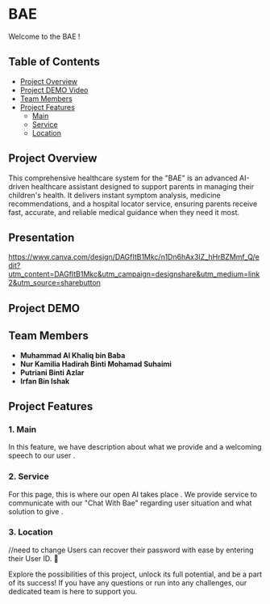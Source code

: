 # BAE

Welcome to the BAE ! 

## Table of Contents 
- [Project Overview](https://github.com/Kolek88/BAE/blob/main/README.md#project-overview)
- [Project DEMO Video](https://github.com/Kolek88/BAE/blob/main/README.md#project-overview)
- [Team Members](https://github.com/Kolek88/BAE/blob/main/README.md#project-overview)
- [Project Features](https://github.com/Kolek88/BAE/blob/main/README.md#project-overview)
   - [Main](https://github.com/Kolek88/BAE/blob/main/README.md#1-main)
   - [Service](https://github.com/Kolek88/BAE/blob/main/README.md#2-service)
   - [Location](https://github.com/Kolek88/BAE/blob/main/README.md#project-overview)


## Project Overview 

This comprehensive healthcare system for the "BAE" is an advanced AI-driven healthcare assistant designed to support parents in managing their children's health. It delivers instant symptom analysis, medicine recommendations, and a hospital locator service, ensuring parents receive fast, accurate, and reliable medical guidance when they need it most. 

## Presentation

https://www.canva.com/design/DAGfItB1Mkc/n1Dn6hAx3IZ_hHrBZMmf_Q/edit?utm_content=DAGfItB1Mkc&utm_campaign=designshare&utm_medium=link2&utm_source=sharebutton

## Project DEMO 

## Team Members 

- **Muhammad Al Khaliq bin Baba**
- **Nur Kamilia Hadirah Binti Mohamad Suhaimi**
- **Putriani Binti Azlar**
- **Irfan Bin Ishak**

## Project Features 

### 1. Main 

In this feature, we have description about what we provide and a welcoming speech to our user .

### 2. Service

For this page, this is where our open AI takes place . We provide service to communicate with our "Chat With Bae" regarding user situation and what solution to give .

### 3. Location 
//need to change 
Users can recover their password with ease by entering their User ID. 🤞

Explore the possibilities of this project, unlock its full potential, and be a part of its success! If you have any questions or run into any challenges, our dedicated team is here to support you.
